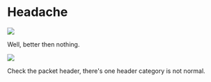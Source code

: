 # **Headache**

![](https://i.imgur.com/uzJ52fa.png)

Well, better then nothing.

![](https://i.imgur.com/xvhEA6K.png)

Check the packet header, there's one header category is not normal.





